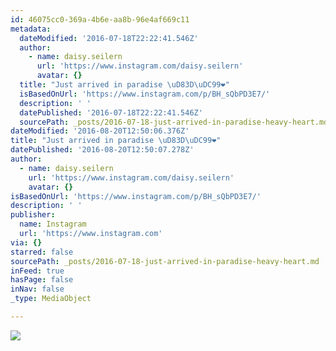 ```yaml
---
id: 46075cc0-369a-4b6e-aa8b-96e4af669c11
metadata:
  dateModified: '2016-07-18T22:22:41.546Z'
  author:
    - name: daisy.seilern
      url: 'https://www.instagram.com/daisy.seilern'
      avatar: {}
  title: "Just arrived in paradise \uD83D\uDC99❤️"
  isBasedOnUrl: 'https://www.instagram.com/p/BH_sQbPD3E7/'
  description: ' '
  datePublished: '2016-07-18T22:22:41.546Z'
  sourcePath: _posts/2016-07-18-just-arrived-in-paradise-heavy-heart.md
dateModified: '2016-08-20T12:50:06.376Z'
title: "Just arrived in paradise \uD83D\uDC99❤️"
datePublished: '2016-08-20T12:50:07.278Z'
author:
  - name: daisy.seilern
    url: 'https://www.instagram.com/daisy.seilern'
    avatar: {}
isBasedOnUrl: 'https://www.instagram.com/p/BH_sQbPD3E7/'
description: ' '
publisher:
  name: Instagram
  url: 'https://www.instagram.com'
via: {}
starred: false
sourcePath: _posts/2016-07-18-just-arrived-in-paradise-heavy-heart.md
inFeed: true
hasPage: false
inNav: false
_type: MediaObject

---
```

![](https://imgflo.herokuapp.com/graph/vahj1ThiexotieMo/f5d2acc76ffcb1eb4e59eef994b4e732/croprotate.jpg?cropheight=441&cropwidth=640&degrees=0&input=https%3A%2F%2Fscontent.cdninstagram.com%2Ft51.2885-15%2Fs640x640%2Fsh0.08%2Fe35%2F13707003_294103140940058_406904293_n.jpg%3Fig_cache_key%3DMTI5Njk0OTg2MDUwNzgwODA1OQ%253D%253D.2&x=0&y=103)